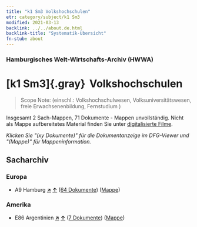 ```yaml
---
title: "k1 Sm3 Volkshochschulen"
etr: category/subject/k1 Sm3
modified: 2021-03-13
backlink: ../../about.de.html
backlink-title: "Systematik-Übersicht"
fn-stub: about
---
```


### Hamburgisches Welt-Wirtschafts-Archiv (HWWA)
# [k1 Sm3]{.gray}&#8201; Volkshochschulen&#160; 


> Scope Note: (einschl.: Volkshochschulwesen, Volksuniversitätswesen, freie Erwachsenenbildung, Fernstudium
)



Insgesamt 2 Sach-Mappen, 71 Dokumente - Mappen unvollständig.
Nicht als Mappe aufbereitetes Material finden Sie unter [digitalisierte Filme](/film/h1_sh).

_Klicken Sie "(xy Dokumente)" für die Dokumentanzeige im DFG-Viewer und "(Mappe)" für Mappeninformation._

## Sacharchiv




### Europa

- A9 Hamburg [**&nearr;**](../../../geo/i/140905/about.de.html "Hamburg (alle Mappen)") [**&uarr;**](../../../geo/about.de.html#A9 "Ländersystematik") (<a href="https://pm20.zbw.eu/dfgview/sh/140905,144723" title="über: Hamburg : Volkshochschulen" target="_blank">64 Dokumente</a>) ([Mappe](../../../../folder/sh/1409xx/140905/1447xx/144723/about.de.html))

### Amerika

- E86 Argentinien [**&nearr;**](../../../geo/i/141692/about.de.html "Argentinien (alle Mappen)") [**&uarr;**](../../../geo/about.de.html#E86 "Ländersystematik") (<a href="https://pm20.zbw.eu/dfgview/sh/141692,144723" title="über: Argentinien : Volkshochschulen" target="_blank">7 Dokumente</a>) ([Mappe](../../../../folder/sh/1416xx/141692/1447xx/144723/about.de.html))


